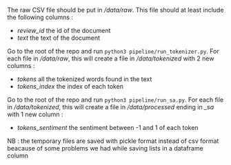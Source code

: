 The raw CSV file should be put in */data/raw*. This file should at least include the following columns :
- *review_id* the id of the document
- *text* the text of the document

Go to the root of the repo and run `python3 pipeline/run_tokenizer.py`. For each file in */data/raw*, this will create a file in */data/tokenized* with 2 new columns :
- *tokens* all the tokenized words found in the text
- *tokens_index* the index of each token 

Go to the root of the repo and run `python3 pipeline/run_sa.py`. For each file in */data/tokenized*, this will create a file in */data/processed* ending in *_sa* with 1 new column :
- *tokens_sentiment* the sentiment between -1 and 1 of each token

NB : the temporary files are saved with pickle format instead of csv format beacause of some problems we had while saving lists in a dataframe column 